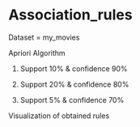 # Association_rules

Dataset = my_movies

Apriori Algorithm
1. Support 10% & confidence 90%

2. Support 20% & confidence 80%

3. Support 5% & confidence 70%

Visualization of obtained rules
